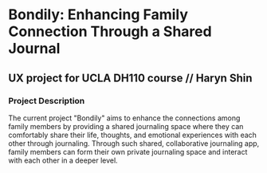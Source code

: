 # Bondily: Enhancing Family Connection Through a Shared Journal
## UX project for UCLA DH110 course // Haryn Shin
### Project Description 
The current project "Bondily" aims to enhance the connections among family members by providing a shared journaling space where they can comfortably share their life, thoughts, and emotional experiences with each other through journaling. Through such shared, collaborative journaling app, family members can form their own private journaling space and interact with each other in a deeper level.




